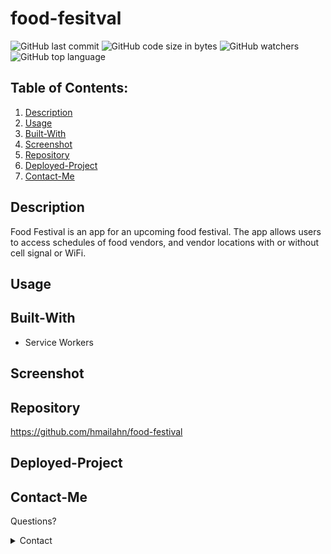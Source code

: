 # food-fesitval

![GitHub last commit](https://img.shields.io/github/last-commit/hmailahn/food-festival) ![GitHub code size in bytes](https://img.shields.io/github/languages/code-size/hmailahn/food-festival) ![GitHub watchers](https://img.shields.io/github/watchers/hmailahn/food-festival?label=Watch&style=social) ![GitHub top language](https://img.shields.io/github/languages/top/hmailahn/food-festival)

## Table of Contents:

1. [Description](#Description)
2. [Usage](#Usage)
3. [Built-With](#Built-With)
4. [Screenshot](#Screenshot)
5. [Repository](#Repository)
6. [Deployed-Project](#Deployed-Project)
7. [Contact-Me](#Contact-Me)

## Description
Food Festival is an app for an upcoming food festival. The app allows users to access schedules of food vendors, and vendor locations with or without cell signal or WiFi.

## Usage



## Built-With

* Service Workers

## Screenshot



## Repository

https://github.com/hmailahn/food-festival

## Deployed-Project



## Contact-Me

Questions?

<details>
    <summary>Contact</summary>
    mailahnheidi@gmail.com <br>
</details>
